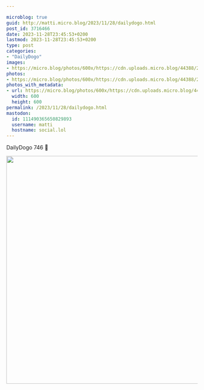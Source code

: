 ```yaml
---

microblog: true
guid: http://matti.micro.blog/2023/11/28/dailydogo.html
post_id: 3716466
date: 2023-11-28T23:45:53+0200
lastmod: 2023-11-28T23:45:53+0200
type: post
categories:
- "DailyDogo"
images:
- https://micro.blog/photos/600x/https://cdn.uploads.micro.blog/44388/2023/da4df5430bd246f2b7b65587cbe6cfa9.jpg
photos:
- https://micro.blog/photos/600x/https://cdn.uploads.micro.blog/44388/2023/da4df5430bd246f2b7b65587cbe6cfa9.jpg
photos_with_metadata:
- url: https://micro.blog/photos/600x/https://cdn.uploads.micro.blog/44388/2023/da4df5430bd246f2b7b65587cbe6cfa9.jpg
  width: 600
  height: 600
permalink: /2023/11/28/dailydogo.html
mastodon:
  id: 111490365650829893
  username: matti
  hostname: social.lol
---
```

DailyDogo 746 🐶

<img src="/media/uploads/2023/da4df5430bd246f2b7b65587cbe6cfa9.jpg" width="600" height="600" alt="" />

